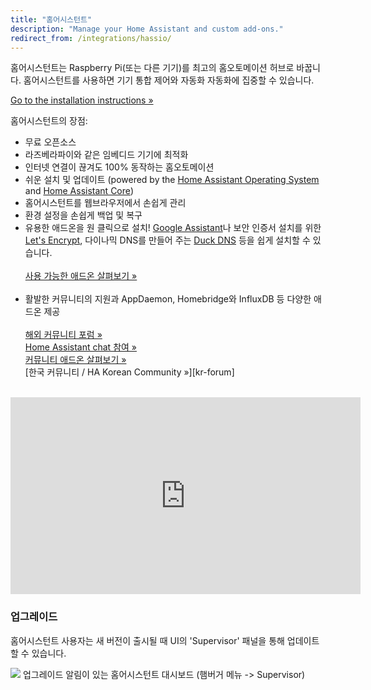 ```yaml
---
title: "홈어시스턴트"
description: "Manage your Home Assistant and custom add-ons."
redirect_from: /integrations/hassio/
---
```


홈어시스턴트는 Raspberry Pi(또는 다른 기기)를 최고의 홈오토메이션 허브로 바꿉니다. 홈어시스턴트를 사용하면 기기 통합 제어와 자동화 자동화에 집중할 수 있습니다.

[Go to the installation instructions &raquo;][install]

홈어시스턴트의 장점:

- 무료 오픈소스
- 라즈베라파이와 같은 임베디드 기기에 최적화
- 인터넷 연결이 끊겨도 100% 동작하는 홈오토메이션
- 쉬운 설치 및 업데이트 (powered by the [Home Assistant Operating System] and [Home Assistant Core])
- 홈어시스턴트를 웹브라우저에서 손쉽게 관리
- 환경 설정을 손쉽게 백업 및 복구
- 유용한 애드온을 원 클릭으로 설치! [Google Assistant]나 보안 인증서 설치를 위한 [Let's Encrypt], 다이나믹 DNS를 만들어 주는 [Duck DNS] 등을 쉽게 설치할 수 있습니다. <br><br>[사용 가능한 애드온 살펴보기 &raquo;][all]<br><br>
- 활발한 커뮤니티의 지원과 AppDaemon, Homebridge와  InfluxDB 등 다양한 애드온 제공 <br><br>[해외 커뮤니티 포럼 &raquo;][forums]<br>[Home Assistant chat 참여 &raquo;][chat]<br>[커뮤니티 애드온 살펴보기 &raquo;][comm-add-ons]<br>[한국 커뮤니티 / HA Korean Community &raquo;][kr-forum]<br><br>

<div class='videoWrapper'>
<iframe width="560" height="315" src="https://www.youtube.com/embed/XdiGdC7K4sI" frameborder="0" allowfullscreen></iframe>
</div>

### 업그레이드

홈어시스턴트 사용자는 새 버전이 출시될 때 UI의 'Supervisor' 패널을 통해 업데이트할 수 있습니다.

<p class='img'>
<img src='/images/hassio/screenshots/dashboard.png'>
업그레이드 알림이 있는 홈어시스턴트 대시보드 (햄버거 메뉴 -> Supervisor)
</p>


[Google Assistant]: /addons/google_assistant/
[Snips.ai]: /addons/snips/
[Let's Encrypt]: /addons/lets_encrypt/
[Duck DNS]: /addons/duckdns/
[forums]: https://community.home-assistant.io/c/hass-io
[comm-add-ons]: https://community.home-assistant.io/tags/hassio-repository
[all]: /addons/
[chat]: https://discord.gg/K3UVxJd
[Home Assistant Operating System]: https://github.com/home-assistant/operating-system
[Home Assistant Core]: https://www.home-assistant.io/docs/installation/
[install]: /hassio/installation/
